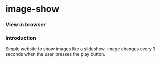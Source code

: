 # image-show

### View in browser

### Introduction

Simple website to show images like a slideshow, image changes every 3 seconds when the user presses the play button.
